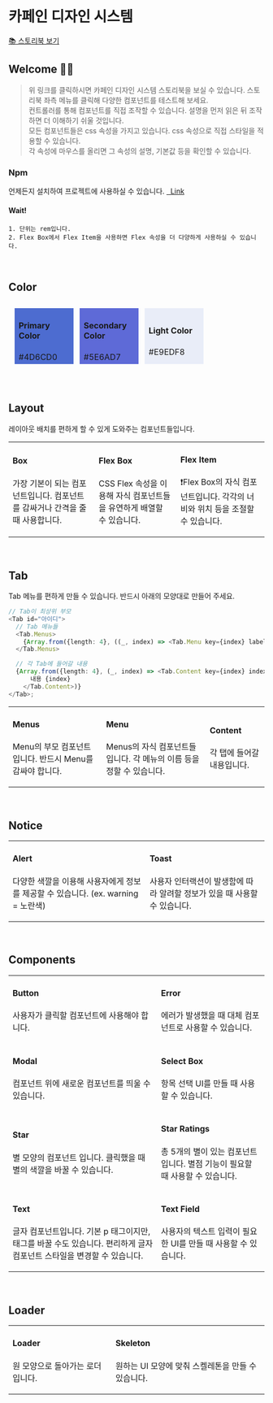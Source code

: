 # 카페인 디자인 시스템

<a href="https://653134b8c1b776a14aafb1d0-byjubfeclw.chromatic.com/?path=/docs/instruction--docs">📚 스토리북 보기</a>

## Welcome 👋🏻

> 위 링크를 클릭하시면 카페인 디자인 시스템 스토리북을 보실 수 있습니다. 스토리북 좌측 메뉴를 클릭해 다양한 컴포넌트를 테스트해 보세요.<br />
> 컨트롤러를 통해 컴포넌트를 직접 조작할 수 있습니다.
> 설명을 먼저 읽은 뒤 조작하면 더 이해하기 쉬울 것입니다.<br />
> 모든 컴포넌트들은 css 속성을 가지고 있습니다. css 속성으로 직접 스타일을 적용할 수 있습니다.<br />
> 각 속성에 마우스를 올리면 그 속성의 설명, 기본값 등을 확인할 수 있습니다.<br />

### Npm

언제든지 설치하여 프로젝트에 사용하실 수 있습니다.
<a href="https://www.npmjs.com/package/yummy-design-component" target="\_blank">&nbsp; Link</a>

#### Wait!

    1. 단위는 rem입니다.
    2. Flex Box에서 Flex Item을 사용하면 Flex 속성을 더 다양하게 사용하실 수 있습니다.

<br />

## Color

<table style="border-collapse: separate; border-spacing: 12px;">
  <tr>
    <td style="background-color: #4D6CD0; width: 100px; height: 100px;">
      <h4>Primary Color</h4>
      <div>#4D6CD0</div>
    </td>
    <td style="background-color: #5E6AD7; width: 100px; height: 100px;">
      <h4>Secondary Color</h4>
      <div>#5E6AD7</div>
    </td>
    <td style="background-color: #E9EDF8; width: 100px; height: 100px;">
      <h4>Light Color</h4>
      <div>#E9EDF8</div>
    </td>
  </tr>
</table>

<br />

## Layout

레이아웃 배치를 편하게 할 수 있게 도와주는 컴포넌트들입니다.

<table>
  <tr>
    <td>
      <div>
        <h4 class="sb-section-item-heading">Box</h4>
        <p class="sb-section-item-paragraph">가장 기본이 되는 컴포넌트입니다. 컴포넌트를 감싸거나 간격을 줄 때 사용합니다.</p>
      </div>
    </td>
    <td>
      <div>
        <h4 class="sb-section-item-heading">Flex Box</h4>
        <p class="sb-section-item-paragraph">CSS Flex 속성을 이용해 자식 컴포넌트들을 유연하게 배열할 수 있습니다.</p>
      </div>
    </td>
    <td>
      <div>
        <h4>Flex Item</h4>
        <p class="sb-section-item-paragraph">❗Flex Box의 자식 컴포넌트입니다. 각각의 너비와 위치 등을 조절할 수 있습니다.</p>
      </div>
    </td>
  </tr>
</table>

<br />

## Tab

Tab 메뉴를 편하게 만들 수 있습니다. 반드시 아래의 모양대로 만들어 주세요.

```ts
// Tab이 최상위 부모
<Tab id="아이디">
  // Tab 메뉴들
  <Tab.Menus>
    {Array.from({length: 4}, ((_, index) => <Tab.Menu key={index} label={`메뉴 ${index}`} index={index} />))}
  </Tab.Menus>

  // 각 Tab에 들어갈 내용
  {Array.from({length: 4}, (_, index) => <Tab.Content key={index} index={index}>
      내용 {index}
    </Tab.Content>)}
</Tab>;
```

<table>
  <tr>
    <td>
      <h4 class="sb-section-item-heading">Menus</h4>
      <p class="sb-section-item-paragraph">Menu의 부모 컴포넌트입니다. 반드시 Menu를 감싸야 합니다.</p>
    </td>
    <td>
      <h4 class="sb-section-item-heading">Menu</h4>
      <p class="sb-section-item-paragraph">Menus의 자식 컴포넌트들입니다. 각 메뉴의 이름 등을 정할 수 있습니다.</p>
    </td>
    <td>
      <h4 class="sb-section-item-heading">Content</h4>
      <p class="sb-section-item-paragraph">각 탭에 들어갈 내용입니다.</p>
    </td>
  </tr>
</table>

<br />

<h2>Notice</h2>

<table>
  <tr>
    <td>
      <h4 class="sb-section-item-heading">Alert</h4>
      <p class="sb-section-item-paragraph">다양한 색깔을 이용해 사용자에게 정보를 제공할 수 있습니다. (ex. warning = 노란색)</p>
    </td>
    <td>
      <h4 class="sb-section-item-heading">Toast</h4>
      <p class="sb-section-item-paragraph">사용자 인터랙션이 발생함에 따라 알려할 정보가 있을 때 사용할 수 있습니다.</p>
    </td>
  </tr>
</table>

<br />

<h2>Components</h2>

<table>
  <tr>
    <td>
      <h4 class="sb-section-item-heading">Button</h4>
      <p class="sb-section-item-paragraph">사용자가 클릭할 컴포넌트에 사용해야 합니다.</p>
    </td>
    <td>
      <h4 class="sb-section-item-heading">Error</h4>
      <p class="sb-section-item-paragraph">에러가 발생했을 때 대체 컴포넌트로 사용할 수 있습니다.</p>
    </td>
  </tr>
  <tr>
    <td>
      <h4 class="sb-section-item-heading">Modal</h4>
      <p class="sb-section-item-paragraph">컴포넌트 위에 새로운 컴포넌트를 띄울 수 있습니다.</p>
    </td>
    <td>
      <h4 class="sb-section-item-heading">Select Box</h4>
      <p class="sb-section-item-paragraph">항목 선택 UI를 만들 때 사용할 수 있습니다.</p>
    </td>
  </tr>
  <tr>
    <td>
      <h4 class="sb-section-item-heading">Star</h4>
      <p class="sb-section-item-paragraph">별 모양의 컴포넌트 입니다. 클릭했을 때 별의 색깔을 바꿀 수 있습니다.</p>
    </td>
    <td>
      <h4 class="sb-section-item-heading">Star Ratings</h4>
      <p class="sb-section-item-paragraph">총 5개의 별이 있는 컴포넌트입니다. 별점 기능이 필요할 때 사용할 수 있습니다.</p>
    </td>
  </tr>
  <tr>
    <td>
      <h4 class="sb-section-item-heading">Text</h4>
      <p class="sb-section-item-paragraph">글자 컴포넌트입니다. 기본 p 태그이지만, 태그를 바꿀 수도 있습니다. 
      편리하게 글자 컴포넌트 스타일을 변경할 수 있습니다.</p>
    </td>
    <td>
      <h4 class="sb-section-item-heading">Text Field</h4>
      <p class="sb-section-item-paragraph">사용자의 텍스트 입력이 필요한 UI를 만들 때 사용할 수 있습니다.</p>
    </td>
  </tr>
</table>

<br />

<h2>Loader</h2>

<table>
  <tr>
    <td>
      <h4 class="sb-section-item-heading">Loader</h4>
      <p class="sb-section-item-paragraph">원 모양으로 돌아가는 로더입니다.</p>
    </td>
    <td>
      <h4 class="sb-section-item-heading">Skeleton</h4>
      <p class="sb-section-item-paragraph">원하는 UI 모양에 맞춰 스켈레톤을 만들 수 있습니다.</p>
    </td>
  </tr>
</table>
